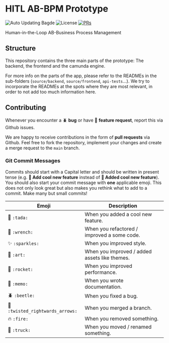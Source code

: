 # HITL AB-BPM Prototype
![Auto Updating Bagde](https://img.shields.io/endpoint?url=https://gist.githubusercontent.com/aaronkurz/1580622162fdac5e5c2571a4bf3cf13b/raw/pytest-coverage-comment__main.json)
![License](https://img.shields.io/badge/LICENSE-tbd-blue)
[![PRs](https://img.shields.io/badge/PRs-info-yellowgreen)](#contributing)

Human-in-the-Loop AB-Business Process Management
## Structure
This repository contains the three main parts of the prototype: The backend, the frontend and the camunda engine.

For more info on the parts of the app, please refer to the READMEs in the sub-folders (`source/backend`, `source/frontend`, `api-tests`...).
We try to incorporate the READMEs at the spots where they are most relevant, in order to not add too much information here.

## Contributing

Whenever you encounter a :beetle: **bug** or have :tada: **feature request**, 
report this via Github issues.

We are happy to receive contributions in the form of **pull requests** via Github.
Feel free to fork the repository, implement your changes and create a merge request to the `main` branch.

### Git Commit Messages

Commits should start with a Capital letter and should be written in present tense (e.g. __:tada: Add cool new feature__ instead of __:tada: Added cool new feature__).
You should also start your commit message with **one** applicable emoji. This does not only look great but also makes you rethink what to add to a commit. Make many but small commits!

| Emoji                                                     | Description                                   |
|-----------------------------------------------------------|-----------------------------------------------|
| :tada: `:tada:`                                           | When you added a cool new feature.            |
| :wrench: `:wrench:`                                       | When you refactored / improved a some code.   |
| :sparkles: `:sparkles:`                                   | When you improved style.                      |
| :art: `:art:`                                             | When you improved / added assets like themes. |
| :rocket: `:rocket:`                                       | When you improved performance.                |
| :memo: `:memo:`                                           | When you wrote documentation.                 |
| :beetle: `:beetle:`                                       | When you fixed a bug.                         |
| :twisted_rightwards_arrows: `:twisted_rightwards_arrows:` | When you merged a branch.                     |
| :fire: `:fire:`                                           | When you removed something.                   |
| :truck: `:truck:`                                         | When you moved / renamed something.           |